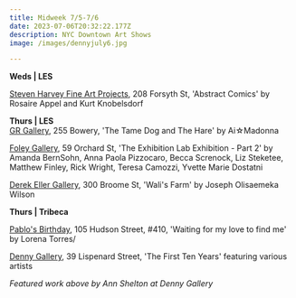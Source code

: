 ```yaml
---
title: Midweek 7/5-7/6
date: 2023-07-06T20:32:22.177Z
description: NYC Downtown Art Shows
image: /images/dennyjuly6.jpg

---
```

**W﻿eds | LES**

[Steven Harvey Fine Art Projects](https://shfap.com/events/rosaire-appel-abstract-comics-kurt-knobelsdorf/), 208 Forsyth St, 'Abstract Comics' by Rosaire Appel and Kurt Knobelsdorf

**T﻿hurs | LES**\
[GR Gallery](https://www.gr-gallery.com/exhibitions/ai%e2%98%86madonna/), 255 Bowery, 'The Tame Dog and The Hare' by Ai☆Madonna

[Foley Gallery](http://www.foleygallery.com/shows/exlab-part-ii), 59 Orchard St, 'The Exhibition Lab Exhibition - Part 2' by Amanda BernSohn, Anna Paola Pizzocaro, Becca Screnock, Liz Steketee, Matthew Finley, Rick Wright, Teresa Camozzi, Yvette Marie Dostatni

[Derek Eller Gallery](https://www.derekeller.com/exhibitions/joseph-olisaemeka-wilson), 300 Broome St, 'Wali's Farm' by Joseph Olisaemeka Wilson

**T﻿hurs | Tribeca**

[Pablo's Birthday](https://pablosbirthday.com/exhibitions/109-waiting-for-my-love-to-find-me-lorena-torres/), 105 Hudson Street, #410, 'Waiting for my love to find me' by Lorena Torres/

[Denny Gallery](https://dennygallery.com/exhibitions/the-first-ten-years/), 39 Lispenard Street, 'The First Ten Years' featuring various artists

*F﻿eatured work above by Ann Shelton at Denny Gallery*